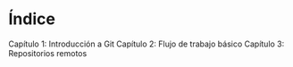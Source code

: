 # Índice

Capítulo 1: Introducción a Git
Capítulo 2: Flujo de trabajo básico
Capítulo 3: Repositorios remotos
